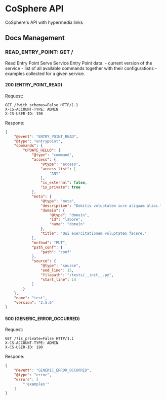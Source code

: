
# CoSphere API
CoSphere's API with hypermedia links
## Docs Management
### READ_ENTRY_POINT: GET /
Read Entry Point 
Serve Service Entry Point data: - current version of the service - list of all available commands together with their configurations - examples collected for a given service.
#### 200 (ENTRY_POINT_READ)
Request:
```http
GET /?with_schemas=False HTTP/1.1
X-CS-ACCOUNT-TYPE: ADMIN
X-CS-USER-ID: 190
```
Respone:
```json
{
    "@event": "ENTRY_POINT_READ",
    "@type": "entrypoint",
    "commands": {
        "UPDATE_HELLO": {
            "@type": "command",
            "access": {
                "@type": "access",
                "access_list": [
                    "ANY"
                ],
                "is_external": false,
                "is_private": true
            },
            "meta": {
                "@type": "meta",
                "description": "Debitis voluptatem iure aliquam alias.",
                "domain": {
                    "@type": "domain",
                    "id": "labore",
                    "name": "domain"
                },
                "title": "Qui exercitationem voluptatem facere."
            },
            "method": "PUT",
            "path_conf": {
                "path": "conf"
            },
            "source": {
                "@type": "source",
                "end_line": 15,
                "filepath": "/tests/__init__.py",
                "start_line": 14
            }
        }
    },
    "name": "test",
    "version": "2.5.6"
}
```
#### 500 (GENERIC_ERROR_OCCURRED)
Request:
```http
GET /?is_private=False HTTP/1.1
X-CS-ACCOUNT-TYPE: ADMIN
X-CS-USER-ID: 190
```
Respone:
```json
{
    "@event": "GENERIC_ERROR_OCCURRED",
    "@type": "error",
    "errors": [
        "'examples'"
    ]
}
```
